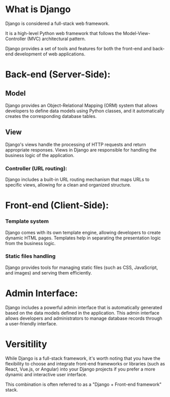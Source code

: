 # What is Django 

Django is considered a full-stack web framework. 

It is a high-level Python web framework that follows the Model-View-Controller (MVC) architectural pattern. 

Django provides a set of tools and features for both the front-end and back-end development of web applications.

# Back-end (Server-Side):

## Model

Django provides an Object-Relational Mapping (ORM) system that allows developers to define data models using Python classes, and it automatically creates the corresponding database tables.

## View 
Django's views handle the processing of HTTP requests and return appropriate responses. Views in Django are responsible for handling the business logic of the application.

### Controller (URL routing): 

Django includes a built-in URL routing mechanism that maps URLs to specific views, allowing for a clean and organized structure.

# Front-end (Client-Side):

### Template system

Django comes with its own template engine, allowing developers to create dynamic HTML pages. Templates help in separating the presentation logic from the business logic.

### Static files handling
Django provides tools for managing static files (such as CSS, JavaScript, and images) and serving them efficiently.

# Admin Interface:

Django includes a powerful admin interface that is automatically generated based on the data models defined in the application. This admin interface allows developers and administrators to manage database records through a user-friendly interface.

# Versitility 

While Django is a full-stack framework, it's worth noting that you have the flexibility to choose and integrate front-end frameworks or libraries (such as React, Vue.js, or Angular) into your Django projects if you prefer a more dynamic and interactive user interface.

This combination is often referred to as a "Django + Front-end framework" stack.